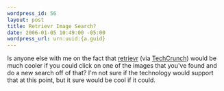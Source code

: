 ```yaml
--- 
wordpress_id: 56
layout: post
title: Retrievr Image Search?
date: 2006-01-05 10:49:00 -05:00
wordpress_url: urn:uuid:{a.guid}
---
```

<p>Is anyone else with me on the fact that <a href="http://labs.systemone.at/retrievr/" title="retrievr">retrievr</a> (via <a href="http://www.techcrunch.com/2006/01/03/the-retrievr-flickr-tool/" title="The Retrievr Flickr Tool">TechCrunch</a>) would be much cooler if you could click on one of the images that you've found and do a new search off of that?  I'm not sure if the technology would support that at this point, but it sure would be cool if it could.</p>
